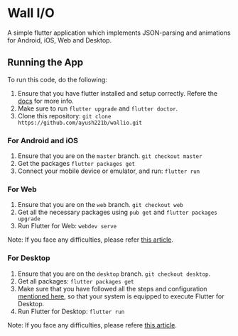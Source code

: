 # Wall I/O

A simple flutter application which implements JSON-parsing and animations for Android, iOS, Web and Desktop.

## Running the App

To run this code, do the following:

1. Ensure that you have flutter installed and setup correctly. Refere the [docs](https://flutter.dev/docs/get-started/install) for more info.
2. Make sure to run `flutter upgrade` and `flutter doctor`.
3. Clone this repository:
   `git clone https://github.com/ayush221b/wallio.git`

### For Android and iOS

1. Ensure that you are on the `master` branch.
   `git checkout master`
2. Get the packages
   `flutter packages get`
3. Connect your mobile device or emulator, and run:
   `flutter run`

### For Web

1. Ensure that you are on the  `web` branch.
   `git checkout web`
2. Get all the necessary packages using `pub get` and `flutter packages upgrade`
3. Run Flutter for Web: `webdev serve`

Note: If you face any difficulties, please refer [this article](https://medium.com/flutter-community/flutter-create-and-deploy-a-website-from-scratch-4a026ebd6c). 

### For Desktop

1. Ensure that you are on the `desktop` branch.
   `git checkout desktop`.
2. Get all packages: `flutter packages get` 
3. Make sure that you have followed all the steps and configuration [mentioned here](https://medium.com/flutter-community/flutter-for-desktop-create-and-run-a-desktop-application-ebeb1604f1e0), so that your system is equipped to execute Flutter for Desktop.
4. Run Flutter for Desktop: `flutter run`

Note: If you face any difficulties, please refere [this article](https://medium.com/flutter-community/flutter-for-desktop-create-and-run-a-desktop-application-ebeb1604f1e0).